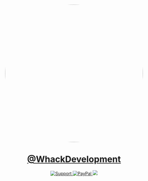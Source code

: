 <div align="center">
  <img style="border-radius:50%;" width="450" height="450" src="https://avatars.githubusercontent.com/u/110769913"/>
</div>
<div align="center">
    <h1><a href="https://paypal.me/WhackDevelopment">@WhackDevelopment</a></h1>
    <a href="https://discord.gg/WhackDevelopment">
        <img src="https://img.shields.io/discord/1075538521340776489.svg?colorB=Blue&logo=discord&label=Support&style=for-the-badge" alt="Support">
    </a>
    <a href="https://paypal.me/WhackDevelopment">
        <img src="https://www.paypalobjects.com/en_GB/i/btn/btn_donate_SM.gif" alt="PayPal">
    </a>
    <a href="https://github.com/WhackDevelopment/.github/issues">
        <img src="https://img.shields.io/github/issues/WhackDevelopment/.github.svg?style=for-the-badge">
    </a>
    <br>
</div>
